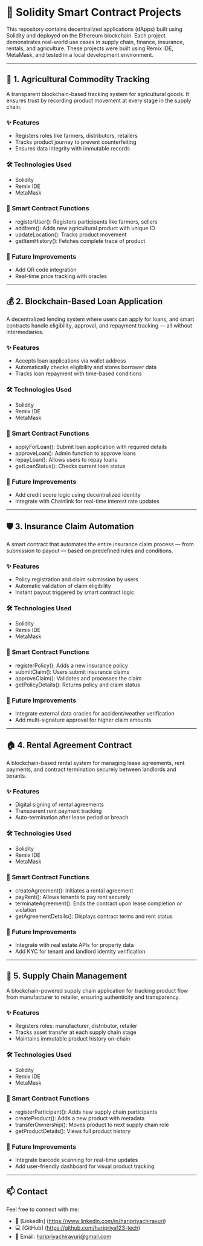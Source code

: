 # 🔗 Solidity Smart Contract Projects

This repository contains decentralized applications (dApps) built using Solidity and deployed on the Ethereum blockchain. Each project demonstrates real-world use cases in supply chain, finance, insurance, rentals, and agriculture. These projects were built using Remix IDE, MetaMask, and tested in a local development environment.

---

## 🌾 1. Agricultural Commodity Tracking

A transparent blockchain-based tracking system for agricultural goods. It ensures trust by recording product movement at every stage in the supply chain.

### ✨ Features
- Registers roles like farmers, distributors, retailers
- Tracks product journey to prevent counterfeiting
- Ensures data integrity with immutable records

### 🛠 Technologies Used
- Solidity
- Remix IDE
- MetaMask

### 🧠 Smart Contract Functions
- registerUser(): Registers participants like farmers, sellers
- addItem(): Adds new agricultural product with unique ID
- updateLocation(): Tracks product movement
- getItemHistory(): Fetches complete trace of product

### 📌 Future Improvements
- Add QR code integration
- Real-time price tracking with oracles
- ---

## 💰 2. Blockchain-Based Loan Application

A decentralized lending system where users can apply for loans, and smart contracts handle eligibility, approval, and repayment tracking — all without intermediaries.

### ✨ Features
- Accepts loan applications via wallet address
- Automatically checks eligibility and stores borrower data
- Tracks loan repayment with time-based conditions

### 🛠 Technologies Used
- Solidity
- Remix IDE
- MetaMask

### 🧠 Smart Contract Functions
- applyForLoan(): Submit loan application with required details
- approveLoan(): Admin function to approve loans
- repayLoan(): Allows users to repay loans
- getLoanStatus(): Checks current loan status

### 📌 Future Improvements
- Add credit score logic using decentralized identity
- Integrate with Chainlink for real-time interest rate updates
- ---

## 🛡️ 3. Insurance Claim Automation

A smart contract that automates the entire insurance claim process — from submission to payout — based on predefined rules and conditions.

### ✨ Features
- Policy registration and claim submission by users
- Automatic validation of claim eligibility
- Instant payout triggered by smart contract logic

### 🛠 Technologies Used
- Solidity
- Remix IDE
- MetaMask

### 🧠 Smart Contract Functions
- registerPolicy(): Adds a new insurance policy
- submitClaim(): Users submit insurance claims
- approveClaim(): Validates and processes the claim
- getPolicyDetails(): Returns policy and claim status

### 📌 Future Improvements
- Integrate external data oracles for accident/weather verification
- Add multi-signature approval for higher claim amounts
- ---

## 🏠 4. Rental Agreement Contract

A blockchain-based rental system for managing lease agreements, rent payments, and contract termination securely between landlords and tenants.

### ✨ Features
- Digital signing of rental agreements
- Transparent rent payment tracking
- Auto-termination after lease period or breach

### 🛠 Technologies Used
- Solidity
- Remix IDE
- MetaMask

### 🧠 Smart Contract Functions
- createAgreement(): Initiates a rental agreement
- payRent(): Allows tenants to pay rent securely
- terminateAgreement(): Ends the contract upon lease completion or violation
- getAgreementDetails(): Displays contract terms and rent status

### 📌 Future Improvements
- Integrate with real estate APIs for property data
- Add KYC for tenant and landlord identity verification
- ---

## 🚚 5. Supply Chain Management

A blockchain-powered supply chain application for tracking product flow from manufacturer to retailer, ensuring authenticity and transparency.

### ✨ Features
- Registers roles: manufacturer, distributor, retailer
- Tracks asset transfer at each supply chain stage
- Maintains immutable product history on-chain

### 🛠 Technologies Used
- Solidity
- Remix IDE
- MetaMask

### 🧠 Smart Contract Functions
- registerParticipant(): Adds new supply chain participants
- createProduct(): Adds a new product with metadata
- transferOwnership(): Moves product to next supply chain role
- getProductDetails(): Views full product history

### 📌 Future Improvements
- Integrate barcode scanning for real-time updates
- Add user-friendly dashboard for visual product tracking
- ---

## 📫 Contact

Feel free to connect with me:  
- 🔗 [LinkedIn] (https://www.linkedin.com/in/haripriyachiravuri)  
- 💻 [GitHub] (https://github.com/haripriya123-tech)  
- 📧 Email: haripriyachiravuri@gmail.com

